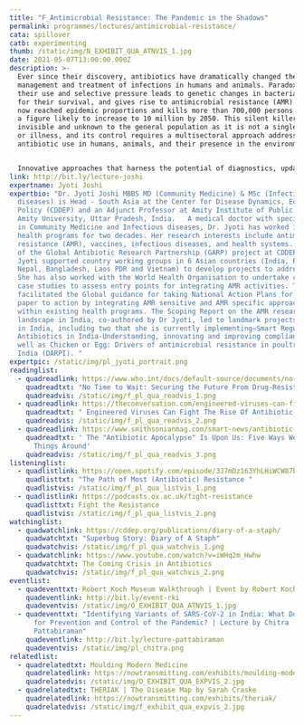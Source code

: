 ```yaml
---
title: "F_Antimicrobial Resistance: The Pandemic in the Shadows"
permalink: programmes/lectures/antimicrobial-resistance/
cata: spillover
catb: experimenting
thumb: /static/img/N_EXHIBIT_QUA_ATNVIS_1.jpg
date: 2021-05-07T13:00:00.000Z
description: >-
  Ever since their discovery, antibiotics have dramatically changed the
  management and treatment of infections in humans and animals. Paradoxically,
  their use and selective pressure leads to genetic changes in bacteria critical
  for their survival, and gives rise to antimicrobial resistance (AMR). AMR has
  now reached epidemic proportions and kills more than 700,000 persons per year,
  a figure likely to increase to 10 million by 2050. This silent killer is
  invisible and unknown to the general population as it is not a single disease
  or illness, and its control requires a multisectoral approach addressing
  antibiotic use in humans, animals, and their presence in the environment. 


  Innovative approaches that harness the potential of diagnostics, updates in information technology and strategies for sustainable development are needed to transform the way we use antibiotics today. COVID 19 has demonstrated the power of infectious diseases to reset our lives, and unless AMR is tackled urgently, the antibiotics we take for granted today will be unavailable to the future generations to come. This talk will show how AMR has reached pandemic proportions, and cover a range of topics, questions, and concerns regarding the same.
link: http://bit.ly/lecture-joshi
expertname: Jyoti Joshi
expertbio: "Dr. Jyoti Joshi MBBS MD (Community Medicine) & MSc (Infectious
  diseases) is Head - South Asia at the Center for Disease Dynamics, Economics &
  Policy (CDDEP) and an Adjunct Professor at Amity Institute of Public Health,
  Amity University, Uttar Pradesh, India.   A medical doctor with specialization
  in Community Medicine and Infectious diseases, Dr. Jyoti has worked in public
  health programs for two decades. Her research interests include antimicrobial
  resistance (AMR), vaccines, infectious diseases, and health systems. As part
  of the Global Antibiotic Research Partnership (GARP) project at CDDEP, Dr.
  Jyoti supported country working groups in 6 Asian countries (India, Pakistan,
  Nepal, Bangladesh, Laos PDR and Vietnam) to develop projects to address AMR.
  She has also worked with the World Health Organisation to undertake country
  case studies to assess entry points for integrating AMR activities. This work
  facilitated the Global guidance for taking National Action Plans for AMR from
  paper to action by integrating AMR sensitive and AMR specific approaches
  within existing health programs. The Scoping Report on the AMR research
  landscape in India, co-authored by Dr Jyoti, led to landmark projects in AMR
  in India, including two that she is currently implementing—Smart Regulation of
  Antibiotics in India-Understanding, innovating and improving compliance as
  well as Chicken or Egg: Drivers of antimicrobial resistance in poultry in
  India (DARPI). "
expertpic: /static/img/pl_jyoti_portrait.png
readinglist:
  - quadreadlink: https://www.who.int/docs/default-source/documents/no-time-to-wait-securing-the-future-from-drug-resistant-infections-en.pdf?sfvrsn=5b424d7_6
    quadreadtxt: "No Time to Wait: Securing the Future From Drug-Resistant Infections"
    quadreadvis: /static/img/f_pl_qua_readvis_1.png
  - quadreadlink: https://theconversation.com/engineered-viruses-can-fight-the-rise-of-antibiotic-resistant-bacteria-154337
    quadreadtxt: " Engineered Viruses Can Fight The Rise Of Antibiotic-Resistant Bacteria"
    quadreadvis: /static/img/f_pl_qua_readvis_2.png
  - quadreadlink: https://www.smithsonianmag.com/smart-news/antibiotic-apocalypse-upon-us-five-ways-we-can-turn-things-around-1-180959188/
    quadreadtxt: ' The "Antibiotic Apocalypse" Is Upon Us: Five Ways We Can Turn
      Things Around'
    quadreadvis: /static/img/f_pl_qua_readvis_3.png
listeninglist:
  - quadlistlink: https://open.spotify.com/episode/3J7mDz163YhLHiWCW87b9X
    quadlisttxt: "The Path of Most (Antibiotic) Resistance "
    quadlistvis: /static/img/f_pl_qua_listvis_1.png
  - quadlistlink: https://podcasts.ox.ac.uk/fight-resistance
    quadlisttxt: Fight the Resistance
    quadlistvis: /static/img/f_pl_qua_listvis_2.png
watchinglist:
  - quadwatchlink: https://cddep.org/publications/diary-of-a-staph/
    quadwatchtxt: "Superbug Story: Diary of A Staph"
    quadwatchvis: /static/img/f_pl_qua_watchvis_1.png
  - quadwatchlink: https://www.youtube.com/watch?v=iWHq2m_Hwhw
    quadwatchtxt: The Coming Crisis in Antibiotics
    quadwatchvis: /static/img/f_pl_qua_watchvis_2.png
eventlist:
  - quadeventtxt: Robert Koch Museum Walkthrough | Event by Robert Koch Institute
    quadeventlink: http://bit.ly/event-rki
    quadeventvis: /static/img/O_EXHIBIT_QUA_ATNVIS_1.jpg
  - quadeventtxt: "Identifying Variants of SARS-CoV-2 in India: What Does It Mean
      for Prevention and Control of the Pandemic? | Lecture by Chitra
      Pattabiraman"
    quadeventlink: http://bit.ly/lecture-pattabiraman
    quadeventvis: /static/img/pl_chitra.png
relatedlist:
  - quadrelatedtxt: Moulding Modern Medicine
    quadrelatedlink: https://nowtransmitting.com/exhibits/moulding-modern-medicine/
    quadrelatedvis: /static/img/O_EXHIBIT_QUA_EXPVIS_2.jpg
  - quadrelatedtxt: THERIAK | The Disease Map by Sarah Craske
    quadrelatedlink: https://nowtransmitting.com/exhibits/theriak/
    quadrelatedvis: /static/img/f_exhibit_qua_expvis_2.jpg
---
```

